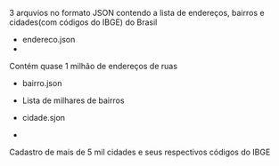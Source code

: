 3 arquvios no formato JSON contendo a lista de endereços, bairros e cidades(com códigos do IBGE) do Brasil



- endereco.json
- 
Contém quase 1 milhão de endereços de ruas

- bairro.json
- 
  Lista de milhares de bairros
 

- cidade.sjon
- 
Cadastro de mais de 5 mil cidades e seus respectivos códigos do IBGE
 

